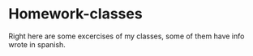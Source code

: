# Homework-classes
Right here are some excercises of my classes, some of them have info wrote in spanish.
